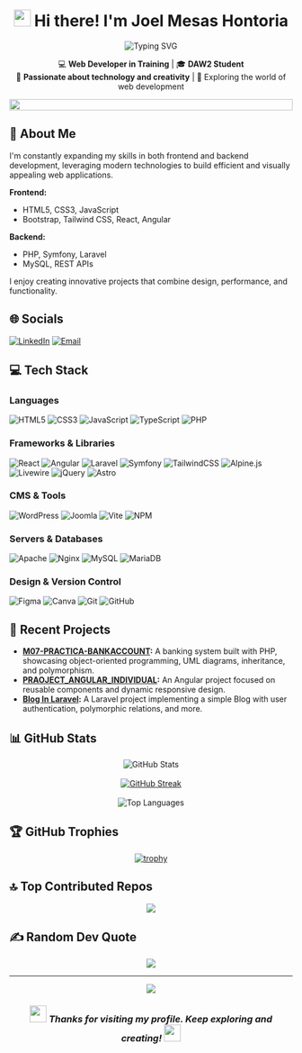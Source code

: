 <div align="center">
  
  # <img src="https://media.giphy.com/media/hvRJCLFzcasrR4ia7z/giphy.gif" width="30px"> Hi there! I'm **Joel Mesas Hontoria**

  ![Typing SVG](https://readme-typing-svg.herokuapp.com?font=Fira+Code&pause=1000&color=F78D1E&center=true&vCenter=true&random=false&width=435&lines=Web+Developer+in+Training;DAW2+Student;Passionate+about+Web+Technologies;Creating+innovative+solutions)
  
  💻 **Web Developer in Training** | 🎓 **DAW2 Student**  
  🌟 **Passionate about technology and creativity** | 🎯 Exploring the world of web development
  
  <img src="https://i.imgur.com/dBaSKWF.gif" height="20" width="100%">
</div>

## 💫 About Me
I'm constantly expanding my skills in both frontend and backend development, leveraging modern technologies to build efficient and visually appealing web applications.

**Frontend:**
- HTML5, CSS3, JavaScript
- Bootstrap, Tailwind CSS, React, Angular

**Backend:**
- PHP, Symfony, Laravel
- MySQL, REST APIs

I enjoy creating innovative projects that combine design, performance, and functionality.

## 🌐 Socials
[![LinkedIn](https://img.shields.io/badge/LinkedIn-%230077B5.svg?logo=linkedin&logoColor=white)](https://linkedin.com/in/joel-mesas) 
[![Email](https://img.shields.io/badge/Email-D14836?logo=gmail&logoColor=white)](mailto:joelmesash@gmail.com)

## 💻 Tech Stack

### Languages
![HTML5](https://img.shields.io/badge/html5-%23E34F26.svg?style=for-the-badge&logo=html5&logoColor=white)
![CSS3](https://img.shields.io/badge/css3-%231572B6.svg?style=for-the-badge&logo=css3&logoColor=white)
![JavaScript](https://img.shields.io/badge/javascript-%23323330.svg?style=for-the-badge&logo=javascript&logoColor=%23F7DF1E)
![TypeScript](https://img.shields.io/badge/typescript-%23007ACC.svg?style=for-the-badge&logo=typescript&logoColor=white)
![PHP](https://img.shields.io/badge/php-%23777BB4.svg?style=for-the-badge&logo=php&logoColor=white)

### Frameworks & Libraries
![React](https://img.shields.io/badge/react-%2320232a.svg?style=for-the-badge&logo=react&logoColor=%2361DAFB)
![Angular](https://img.shields.io/badge/angular-%23DD0031.svg?style=for-the-badge&logo=angular&logoColor=white)
![Laravel](https://img.shields.io/badge/laravel-%23FF2D20.svg?style=for-the-badge&logo=laravel&logoColor=white)
![Symfony](https://img.shields.io/badge/symfony-%23000000.svg?style=for-the-badge&logo=symfony&logoColor=white)
![TailwindCSS](https://img.shields.io/badge/tailwindcss-%2338B2AC.svg?style=for-the-badge&logo=tailwind-css&logoColor=white)
![Alpine.js](https://img.shields.io/badge/alpinejs-white.svg?style=for-the-badge&logo=alpinedotjs&logoColor=%238BC0D0)
![Livewire](https://img.shields.io/badge/livewire-%234e56a6.svg?style=for-the-badge&logo=livewire&logoColor=white)
![jQuery](https://img.shields.io/badge/jquery-%230769AD.svg?style=for-the-badge&logo=jquery&logoColor=white)
![Astro](https://img.shields.io/badge/astro-%232C2052.svg?style=for-the-badge&logo=astro&logoColor=white)

### CMS & Tools
![WordPress](https://img.shields.io/badge/WordPress-%23117AC9.svg?style=for-the-badge&logo=WordPress&logoColor=white)
![Joomla](https://img.shields.io/badge/joomla-%235091CD.svg?style=for-the-badge&logo=joomla&logoColor=white)
![Vite](https://img.shields.io/badge/vite-%23646CFF.svg?style=for-the-badge&logo=vite&logoColor=white)
![NPM](https://img.shields.io/badge/NPM-%23CB3837.svg?style=for-the-badge&logo=npm&logoColor=white)

### Servers & Databases
![Apache](https://img.shields.io/badge/apache-%23D42029.svg?style=for-the-badge&logo=apache&logoColor=white)
![Nginx](https://img.shields.io/badge/nginx-%23009639.svg?style=for-the-badge&logo=nginx&logoColor=white)
![MySQL](https://img.shields.io/badge/mysql-4479A1.svg?style=for-the-badge&logo=mysql&logoColor=white)
![MariaDB](https://img.shields.io/badge/MariaDB-003545?style=for-the-badge&logo=mariadb&logoColor=white)

### Design & Version Control
![Figma](https://img.shields.io/badge/figma-%23F24E1E.svg?style=for-the-badge&logo=figma&logoColor=white)
![Canva](https://img.shields.io/badge/Canva-%2300C4CC.svg?style=for-the-badge&logo=Canva&logoColor=white)
![Git](https://img.shields.io/badge/git-%23F05033.svg?style=for-the-badge&logo=git&logoColor=white)
![GitHub](https://img.shields.io/badge/github-%23121011.svg?style=for-the-badge&logo=github&logoColor=white)

## 🚀 Recent Projects
- **[M07-PRACTICA-BANKACCOUNT](https://github.com/JowiMesas/M07-PRACTICA-BANKACCOUNT):** A banking system built with PHP, showcasing object-oriented programming, UML diagrams, inheritance, and polymorphism.
- **[PRAOJECT_ANGULAR_INDIVIDUAL](https://github.com/JowiMesas/PRAOJECT_ANGULAR_INDIVIDUAL):** An Angular project focused on reusable components and dynamic responsive design.
- **[Blog In Laravel](https://github.com/JowiMesas/pruebablog-joel):** A Laravel project implementing a simple Blog with user authentication, polymorphic relations, and more.

## 📊 GitHub Stats

<div align="center">
  <img src="https://github-readme-stats.vercel.app/api?username=JowiMesas&theme=radical&hide_border=false&include_all_commits=false&count_private=false" alt="GitHub Stats" />
  <br/><br/>
  <!-- Usando una sintaxis más confiable para el widget de streak -->
  <a href="https://git.io/streak-stats">
    <img src="https://streak-stats.demolab.com?user=JowiMesas&theme=radical&hide_border=false" alt="GitHub Streak" />
  </a>
  <br/><br/>
  <img src="https://github-readme-stats.vercel.app/api/top-langs/?username=JowiMesas&theme=radical&hide_border=false&include_all_commits=false&count_private=false&layout=compact" alt="Top Languages" />
</div>

## 🏆 GitHub Trophies
<div align="center">
  
  [![trophy](https://github-profile-trophy.vercel.app/?username=JowiMesas&theme=radical&row=2&column=4)](https://github.com/ryo-ma/github-profile-trophy)
</div>

## 🔝 Top Contributed Repos
<div align="center">
  
  ![](https://github-contributor-stats.vercel.app/api?username=JowiMesas&limit=5&theme=radical&combine_all_yearly_contributions=true)
</div>

## ✍️ Random Dev Quote
<div align="center">
  
  ![](https://quotes-github-readme.vercel.app/api?type=horizontal&theme=radical)
</div>

---

<div align="center">
  
  <img src="https://raw.githubusercontent.com/Trilokia/Trilokia/379277808c61ef204768a61bbc5d25bc7798ccf1/bottom_header.svg" />
  
  ### <img src="https://media.giphy.com/media/WUlplcMpOCEmTGBtBW/giphy.gif" width="30"> *Thanks for visiting my profile. Keep exploring and creating!* <img src="https://media.giphy.com/media/LmNwrBhejkK9EFP504/giphy.gif" width="30">
</div>
